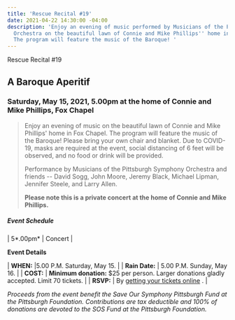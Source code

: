 ```yaml
---
title: 'Rescue Recital #19'
date: 2021-04-22 14:30:00 -04:00
description: 'Enjoy an evening of music performed by Musicians of the Pittsburgh Sympony
  Orchestra on the beautiful lawn of Connie and Mike Phillips'' home in Fox Chapel.
  The program will feature the music of the Baroque! '
---
```


Rescue Recital #19

## A Baroque Aperitif

### Saturday, May 15, 2021, 5.00pm at the home of Connie and Mike Phillips, Fox Chapel

> Enjoy an evening of music on the beautiful lawn of Connie and Mike Phillips' home in Fox Chapel. The program will feature the music of the Baroque! Please bring your own chair and blanket. Due to COVID-19, masks are required at the event, social distancing of 6 feet will be observed, and no food or drink will be provided.
>
> Performance by Musicians of the Pittsburgh Symphony Orchestra and friends -- David Sogg, John Moore, Jeremy Black, Michael Lipman, Jennifer Steele, and Larry Allen.
>
> **Please note this is a private concert at the home of Connie and Mike Phillips.**

##### **Event Schedule**

| 5*.00pm*  | Concert |

**Event Details**

| **WHEN:**  |5.00 P.M. Saturday, May 15. |
| **Rain Date:**  | 5.00 P.M. Sunday, May 16. |
| **COST:**  | **Minimum donation:** $25 per person. Larger donations gladly accepted. Limit 70 tickets. |
| **RSVP:**  | By [getting your tickets online](https://squareup.com/store/save-our-symphony-pittsburgh) . |

*Proceeds from the event benefit the Save Our Symphony Pittsburgh Fund at the Pittsburgh Foundation.  Contributions are tax deductible and 100% of donations are devoted to the SOS Fund at the Pittsburgh Foundation.*